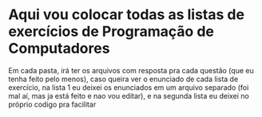 # Aqui vou colocar todas as listas de exercícios de Programação de Computadores

Em cada pasta, irá ter os arquivos com resposta pra cada questão (que eu tenha feito pelo menos), caso queira ver o enunciado de cada lista de exercício, na lista 1 eu deixei os enunciados em um arquivo separado (foi mal aí, mas ja está feito e nao vou editar), e na segunda lista eu deixei no próprio codigo pra facilitar
